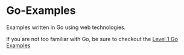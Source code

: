 # Go-Examples
Examples written in Go using web technologies.


If you are not too familiar with Go, be sure to checkout the [Level 1 Go Examples](https://github.com/tBoccinfuso/Go-Examples-lvl1)
